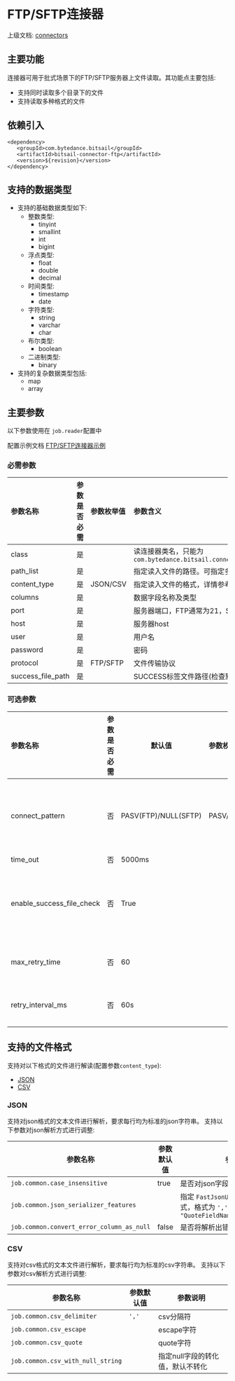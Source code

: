 # FTP/SFTP连接器

上级文档: [connectors](../introduction_zh.md)

## 主要功能

连接器可用于批式场景下的FTP/SFTP服务器上文件读取。其功能点主要包括:

- 支持同时读取多个目录下的文件
- 支持读取多种格式的文件

## 依赖引入

```text
<dependency>
   <groupId>com.bytedance.bitsail</groupId>
   <artifactId>bitsail-connector-ftp</artifactId>
   <version>${revision}</version>
</dependency>
```

## 支持的数据类型

- 支持的基础数据类型如下:
  - 整数类型:
    - tinyint
    - smallint
    - int
    - bigint
  - 浮点类型:
    - float
    - double
    - decimal
  - 时间类型:
    - timestamp
    - date
  - 字符类型:
    - string
    - varchar
    - char
  - 布尔类型:
    - boolean
  - 二进制类型:
    - binary
- 支持的复杂数据类型包括:
  - map
  - array

## 主要参数

以下参数使用在 `job.reader`配置中

配置示例文档 [FTP/SFTP连接器示例](./ftp-example_zh.md)

### 必需参数

| 参数名称     | 参数是否必需 | 参数枚举值      | 参数含义                                                                                       |
| :----------- | :----------- | :-------------- | :--------------------------------------------------------------------------------------------- |
| class        | 是           |                 | 读连接器类名，只能为 `com.bytedance.bitsail.connector.legacy.ftp.source.FtpInputFormat` |
| path_list    | 是           |                 | 指定读入文件的路径。可指定多个路径，使用 `','`分隔                                           |
| content_type | 是           | JSON/CSV | 指定读入文件的格式，详情参考[支持的文件格式](#jump_format)                                        |
| columns      | 是           |                 | 数据字段名称及类型                                                                             |
| port | 是 |  | 服务器端口，FTP通常为21，SFTP 为22 |
| host | 是 |  | 服务器host |
| user | 是 |  | 用户名 |
| password | 是 |  | 密码 |
| protocol | 是 | FTP/SFTP | 文件传输协议 |
| success_file_path | 是 |  | SUCCESS标签文件路径(检查默认开启，文件存在才会执行任务) |

### 可选参数

| 参数名称                  | 参数是否必需 | 默认值               | 参数枚举值     | 参数含义                                            |
| :------------------------ | :----------- | -------------------- | :------------- | :-------------------------------------------------- |
| connect_pattern           | 否           | PASV(FTP)/NULL(SFTP) | PASV/PORT/NULL | 连接模式，FTP协议下可为PASV或PORT; SFTP协议下为NULL |
| time_out                  | 否           | 5000ms               |                | 连接超时                                            |
| enable_success_file_check | 否           | True                 |                | 默认开启，必须有SUCCESS标签文件存在才会执行任务     |
| max_retry_time            | 否           | 60                   |                | 检查SUCCESS标签文件次数                             |
| retry_interval_ms         | 否           | 60s                  |                | 检查SUCCESS标签文件间隔                             |

## <span id="jump_format">支持的文件格式</span>

支持对以下格式的文件进行解读(配置参数`content_type`):

- [JSON](#jump_json)
- [CSV](#jump_csv)


### <span id="jump_json">JSON</span>

支持对json格式的文本文件进行解析，要求每行均为标准的json字符串。
支持以下参数对json解析方式进行调整:

| 参数名称                                    | 参数默认值 | 参数说明                                                                                                      |
| ------------------------------------------- | ---------- | ------------------------------------------------------------------------------------------------------------- |
| `job.common.case_insensitive`             | true       | 是否对json字段中的key大小写敏感                                                                               |
| `job.common.json_serializer_features`     |            | 指定 `FastJsonUtil`进行解析时的模式，格式为 `','`分隔的字符串，例如 `"QuoteFieldNames,UseSingleQuotes"` |
| `job.common.convert_error_column_as_null` | false      | 是否将解析出错的字段置为null                                                                                  |

### <span id="jump_csv">CSV</span>

支持对csv格式的文本文件进行解析，要求每行均为标准的csv字符串。
支持以下参数对csv解析方式进行调整:

| 参数名称                            | 参数默认值 | 参数说明                         |
| ----------------------------------- | ---------- | -------------------------------- |
| `job.common.csv_delimiter`        | `','`    | csv分隔符                        |
| `job.common.csv_escape`           |            | escape字符                       |
| `job.common.csv_quote`            |            | quote字符                        |
| `job.common.csv_with_null_string` |            | 指定null字段的转化值，默认不转化 |
